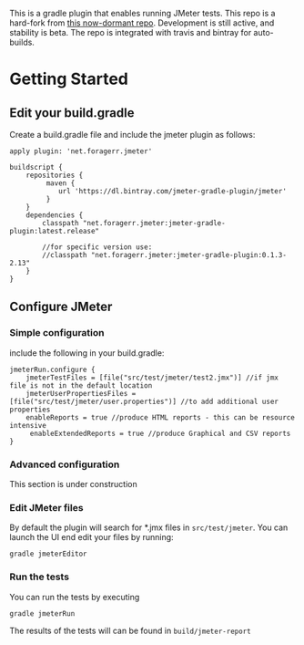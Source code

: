 This is a gradle plugin that enables running JMeter tests. This repo is a hard-fork from [this now-dormant repo](https://github.com/kulya/jmeter-gradle-plugin).
Development is still active, and stability is beta. The repo is integrated with travis and bintray for auto-builds.

Getting Started 
===============

## Edit your build.gradle

Create a build.gradle file and include the jmeter plugin as follows:

	apply plugin: 'net.foragerr.jmeter'

	buildscript {
	    repositories {
			 maven {
			    url 'https://dl.bintray.com/jmeter-gradle-plugin/jmeter'
			 }
	    }
	    dependencies {
	        classpath "net.foragerr.jmeter:jmeter-gradle-plugin:latest.release"
	        
	        //for specific version use:
	        //classpath "net.foragerr.jmeter:jmeter-gradle-plugin:0.1.3-2.13"
	    }
	}

## Configure JMeter
### Simple configuration

include the following in your build.gradle:

	jmeterRun.configure {
	    jmeterTestFiles = [file("src/test/jmeter/test2.jmx")] //if jmx file is not in the default location
	    jmeterUserPropertiesFiles = [file("src/test/jmeter/user.properties")] //to add additional user properties
	    enableReports = true //produce HTML reports - this can be resource intensive
		 enableExtendedReports = true //produce Graphical and CSV reports
	}

### Advanced configuration

This section is under construction

### Edit JMeter files

By default the plugin will search for *.jmx files in `src/test/jmeter`. You can launch the UI end edit your files by running:

`gradle jmeterEditor`

### Run the tests

You can run the tests by executing 

`gradle jmeterRun`

The results of the tests will can be found in `build/jmeter-report`